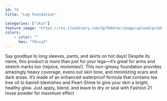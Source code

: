 ```yaml
---
id: 78
title: "Leg Foundation"

categories: ["skin"]
feature_image: "https://res.cloudinary.com/dp79ddrmc/image/upload/products/legFoundation.jpg"
colors:
    - color: ""
      hex: "f9cca3"
---
```

Say goodbye to long sleeves, pants, and skirts on hot days! Despite its name, this product is more than just for your legs—it’s great for arms and stretch marks too (rejoice, mommies!). This non-greasy foundation provides amazingly heavy coverage, evens out skin tone, and minimizing scars and dark areas. It’s made of an enhanced waterproof formula that contains tea tree oil to banish blemishes and Pearl-Shine to give your skin a bright, healthy glow. Just apply, blend, and leave to dry or seal with Fashion 21 loose powder for maximum effect
